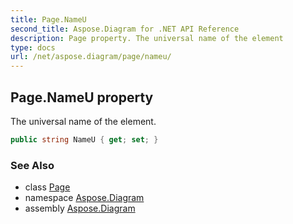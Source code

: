 ```yaml
---
title: Page.NameU
second_title: Aspose.Diagram for .NET API Reference
description: Page property. The universal name of the element
type: docs
url: /net/aspose.diagram/page/nameu/
---
```

## Page.NameU property

The universal name of the element.

```csharp
public string NameU { get; set; }
```

### See Also

* class [Page](../)
* namespace [Aspose.Diagram](../../page/)
* assembly [Aspose.Diagram](../../../)


